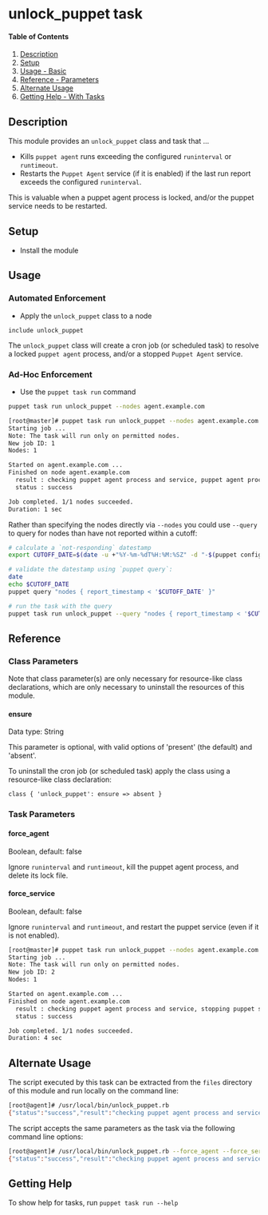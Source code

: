 # unlock_puppet task

#### Table of Contents

1. [Description](#description)
1. [Setup](#setup)
1. [Usage - Basic](#usage)
1. [Reference - Parameters](#reference)
1. [Alternate Usage](#alternate-usage)
1. [Getting Help - With Tasks](#getting-help)

## Description

This module provides an `unlock_puppet` class and task that ...

* Kills `puppet agent` runs exceeding the configured `runinterval` or `runtimeout`.
* Restarts the `Puppet Agent` service (if it is enabled) if the last run report exceeds the configured `runinterval`.

This is valuable when a puppet agent process is locked, and/or the puppet service needs to be restarted.

## Setup

* Install the module

## Usage

### Automated Enforcement

* Apply the `unlock_puppet` class to a node

```puppet
include unlock_puppet
```

The `unlock_puppet` class will create a cron job (or scheduled task) to resolve a locked `puppet agent` process, and/or a stopped `Puppet Agent` service.

### Ad-Hoc Enforcement

* Use the `puppet task run` command

```bash
puppet task run unlock_puppet --nodes agent.example.com
```

```bash
[root@master]# puppet task run unlock_puppet --nodes agent.example.com
Starting job ...
Note: The task will run only on permitted nodes.
New job ID: 1
Nodes: 1

Started on agent.example.com ...
Finished on node agent.example.com
  result : checking puppet agent process and service, puppet agent process lock file age 86400 exceeds runinterval 1800 or runtimeout 3600, killing puppet agent process, deleting puppet agent process lock file
  status : success

Job completed. 1/1 nodes succeeded.
Duration: 1 sec
```

Rather than specifying the nodes directly via `--nodes` you could use `--query` to query for nodes than have not reported within a cutoff:

```bash
# calculate a `not-responding` datestamp
export CUTOFF_DATE=$(date -u +"%Y-%m-%dT%H:%M:%SZ" -d "-$(puppet config print runinterval) seconds")

# validate the datestamp using `puppet query`:
date
echo $CUTOFF_DATE
puppet query "nodes { report_timestamp < '$CUTOFF_DATE' }"

# run the task with the query
puppet task run unlock_puppet --query "nodes { report_timestamp < '$CUTOFF_DATE' }"
```

## Reference

### Class Parameters

Note that class parameter(s) are only necessary for resource-like class declarations, which are only necessary to uninstall the resources of this module.

#### ensure

Data type: String

This parameter is optional, with valid options of 'present' (the default) and 'absent'.

To uninstall the cron job (or scheduled task) apply the class using a resource-like class declaration:

```
class { 'unlock_puppet': ensure => absent }
```

### Task Parameters

#### force_agent

Boolean, default: false

Ignore `runinterval` and `runtimeout`, kill the puppet agent process, and delete its lock file.

#### force_service

Boolean, default: false

Ignore `runinterval` and `runtimeout`, and restart the puppet service (even if it is not enabled).

```bash
[root@master]# puppet task run unlock_puppet --nodes agent.example.com force_agent=true force_service=true
Starting job ...
Note: The task will run only on permitted nodes.
New job ID: 2
Nodes: 1

Started on agent.example.com ...
Finished on node agent.example.com
  result : checking puppet agent process and service, stopping puppet service, killing puppet agent process, deleting puppet agent process lock file, starting puppet service
  status : success

Job completed. 1/1 nodes succeeded.
Duration: 4 sec
```

## Alternate Usage

The script executed by this task can be extracted from the `files` directory of this module and run locally on the command line:

```bash
[root@agent]# /usr/local/bin/unlock_puppet.rb
{"status":"success","result":"checking puppet agent process and service, puppet agent process lock file age 86400 exceeds runinterval 1800 or runtimeout 3600, killing puppet agent process, deleting lock file"}
```

The script accepts the same parameters as the task via the following command line options:

```bash
[root@agent]# /usr/local/bin/unlock_puppet.rb --force_agent --force_service
{"status":"success","result":"checking puppet agent process and service, stopping puppet service, killing puppet agent process, deleting puppet agent process lock file, starting puppet service"}
```

## Getting Help

To show help for tasks, run `puppet task run --help`
